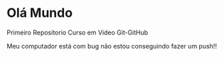 # Olá Mundo
Primeiro Repositorio Curso em Video Git-GitHub

Meu computador está com bug
não estou conseguindo fazer um push!!
